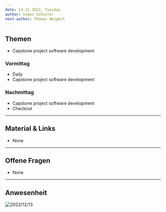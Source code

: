 ```yaml
---
date: 13.12.2022, Tuesday
author: Simon Schuster
next-author: Thomas Weigert
---
```


## Themen

- Capstone project software development

### Vormittag

- Daily
- Capstone project software development

### Nachmittag

- Capstone project software development
- Checkout

---

## Material & Links

- None

---

## Offene Fragen

- None

---

## Anwesenheit

![2022/12/13](../images/2022-12-13.png)

